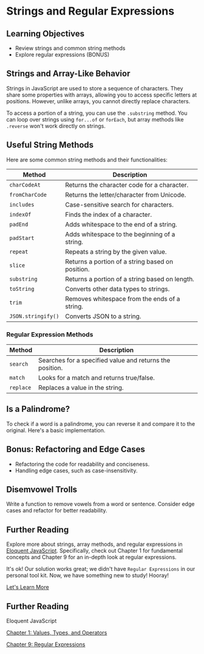 # Strings and Regular Expressions

## Learning Objectives

- Review strings and common string methods
- Explore regular expressions (BONUS)

## Strings and Array-Like Behavior

Strings in JavaScript are used to store a sequence of characters. They share some properties with arrays, allowing you to access specific letters at positions. However, unlike arrays, you cannot directly replace characters.

To access a portion of a string, you can use the `.substring` method. You can loop over strings using `for...of` or `forEach`, but array methods like `.reverse` won't work directly on strings.

## Useful String Methods

Here are some common string methods and their functionalities:

| Method         | Description                                   |
| -------------- | --------------------------------------------- |
| `charCodeAt`   | Returns the character code for a character.   |
| `fromCharCode` | Returns the letter/character from Unicode.    |
| `includes`     | Case-sensitive search for characters.        |
| `indexOf`      | Finds the index of a character.               |
| `padEnd`       | Adds whitespace to the end of a string.       |
| `padStart`     | Adds whitespace to the beginning of a string. |
| `repeat`       | Repeats a string by the given value.          |
| `slice`        | Returns a portion of a string based on position. |
| `substring`    | Returns a portion of a string based on length. |
| `toString`     | Converts other data types to strings.         |
| `trim`         | Removes whitespace from the ends of a string. |
| `JSON.stringify()` | Converts JSON to a string.                   |

### Regular Expression Methods

| Method   | Description                                     |
| -------- | ----------------------------------------------- |
| `search` | Searches for a specified value and returns the position. |
| `match`  | Looks for a match and returns true/false.        |
| `replace`| Replaces a value in the string.                 |

## Is a Palindrome?

To check if a word is a palindrome, you can reverse it and compare it to the original. Here's a basic implementation.

## Bonus: Refactoring and Edge Cases

- Refactoring the code for readability and conciseness.
- Handling edge cases, such as case-insensitivity.

## Disemvowel Trolls

Write a function to remove vowels from a word or sentence. Consider edge cases and refactor for better readability.

## Further Reading

Explore more about strings, array methods, and regular expressions in [Eloquent JavaScript](https://eloquentjavascript.net). Specifically, check out Chapter 1 for fundamental concepts and Chapter 9 for an in-depth look at regular expressions.


It's ok! Our solution works great; we didn't have `Regular Expressions` in our personal tool kit. Now, we have something new to study! Hooray!

[Let's Learn More](https://github.com/10-2-pursuit/unit-dsa/blob/main/strings/lesson-notes/README2.md)

## Further Reading

Eloquent JavaScript

[Chapter 1: Values, Types, and Operators](https://eloquentjavascript.net)

[Chapter 9: Regular Expressions](https://eloquentjavascript.net/09_regexp.html)
